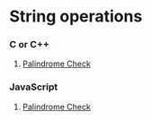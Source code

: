 # String operations

### C or C++

1. [Palindrome Check](c-or-cpp/palindrome.c)

### JavaScript

1. [Palindrome Check](js/palindrome.js)
